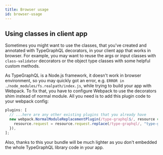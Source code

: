 ```yaml
---
title: Browser usage
id: browser-usage
---
```


## Using classes in client app

Sometimes you might want to use the classes, that you've created and annotated with TypeGraphQL decorators, in your client app that works in browser. For example, you may want to reuse the args or input classes with `class-validator` decorators or the object type classes with some helpful custom methods.

As TypeGraphQL is a Node.js framework, it doesn't work in browser environment, so you may quickly got an error, e.g. `ERROR in ./node_modules/fs.realpath/index.js`, while trying to build your app with Webpack. To fix that, you have to configure Webpack to use the decorators shim instead of normal module. All you need is to add this plugin code to your webpack config:

```js
plugins: [
  // ...here are any other existing plugins that you already have
  new webpack.NormalModuleReplacementPlugin(/type-graphql$/, resource => {
    resource.request = resource.request.replace(/type-graphql/, "type-graphql/dist/browser-shim");
  }),
];
```

Also, thanks to this your bundle will be much lighter as you don't embedded the whole TypeGraphQL library code in your app.
